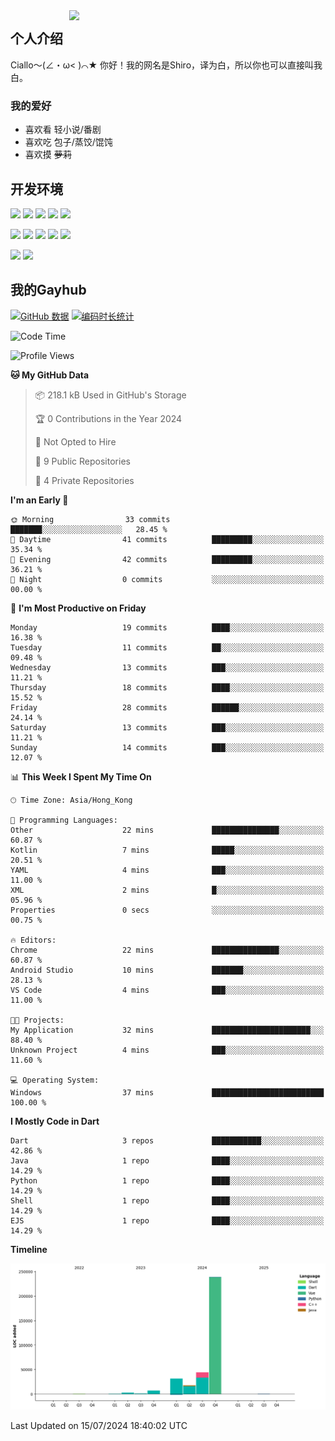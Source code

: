 <img align='right' src='https://img2.moeblog.vip/images/eCva.png' width='410px'>

## 个人介绍
Ciallo～(∠・ω< )⌒★ 你好！我的网名是Shiro，译为白，所以你也可以直接叫我白。

### 我的爱好

* 喜欢看 轻小说/番剧
* 喜欢吃 包子/蒸饺/馄饨
* 喜欢摸 ~~萝莉~~

## 开发环境
[![](https://img.shields.io/badge/Windows-11-blue?style=flat-square&logo=windows&logoColor=white)](https://www.microsoft.com/windows/get-windows-11)
[![](https://img.shields.io/badge/Macos-Sonoma-black?style=flat-square&logo=apple&logoColor=white)](https://www.apple.com/hk/en/macos/sonoma/)
[![](https://img.shields.io/badge/Debian-12-d0024d?style=flat-square&logo=debian&logoColor=white)](https://www.debian.org/)
[![](https://img.shields.io/badge/AlmaLinux-9-0f4266?style=flat-square&logo=almalinux&logoColor=white)](https://almalinux.org/)
[![](https://img.shields.io/badge/Windows%20Server-2012-blue?style=flat-square&logo=windows&logoColor=white)](https://www.microsoft.com/windows-server)

[![](https://img.shields.io/badge/Vivobook-PRO_16-f45a00?style=flat-square&logo=RepublicofGamers&logoColor=white)](https://www.asus.com.cn/laptops/for-creators/vivobook/vivobook-pro-16-oled-k6602/)
[![](https://img.shields.io/badge/Mac_Studio-M1_Max-black?style=flat-square&logo=apple&logoColor=white)](https://www.apple.com/hk/en/mac-studio/)
[![](https://img.shields.io/badge/Mi-MIX4-f45a00?style=flat-square&logo=xiaomi&logoColor=white)](https://www.mi.com/)
[![](https://img.shields.io/badge/SONY-WF1000XM4-f3c74a?style=flat-square)](https://www.sony.com.hk/zh/headphones/products/wf-1000xm4)
[![](https://img.shields.io/badge/Yubikey-5_NFC-9bc930?style=flat-square&logo=yubico&logoColor=9bc930)](https://www.yubico.com/hk/product/yubikey-5-nfc/)

[![](https://img.shields.io/badge/IDE-Visual_Studio_Code-blue?style=flat-square&logo=visual-studio-code&logoColor=white)](https://code.visualstudio.com/)
[![](https://img.shields.io/badge/IDE-JetBrains-black?style=flat-square&logo=jetbrains&logoColor=white)](https://code.visualstudio.com/)
## 我的Gayhub
[![GitHub 数据](https://github-readme-stats.vercel.app/api?username=verymoe)]()
[![编码时长统计](https://github-readme-stats.vercel.app/api/wakatime?username=shiro)]()

<!--START_SECTION:waka-->
![Code Time](http://img.shields.io/badge/Code%20Time-310%20hrs%2051%20mins-blue)

![Profile Views](http://img.shields.io/badge/Profile%20Views-0-blue)

**🐱 My GitHub Data** 

> 📦 218.1 kB Used in GitHub's Storage 
 > 
> 🏆 0 Contributions in the Year 2024
 > 
> 🚫 Not Opted to Hire
 > 
> 📜 9 Public Repositories 
 > 
> 🔑 4 Private Repositories 
 > 
**I'm an Early 🐤** 

```text
🌞 Morning                33 commits          ███████░░░░░░░░░░░░░░░░░░   28.45 % 
🌆 Daytime                41 commits          █████████░░░░░░░░░░░░░░░░   35.34 % 
🌃 Evening                42 commits          █████████░░░░░░░░░░░░░░░░   36.21 % 
🌙 Night                  0 commits           ░░░░░░░░░░░░░░░░░░░░░░░░░   00.00 % 
```
📅 **I'm Most Productive on Friday** 

```text
Monday                   19 commits          ████░░░░░░░░░░░░░░░░░░░░░   16.38 % 
Tuesday                  11 commits          ██░░░░░░░░░░░░░░░░░░░░░░░   09.48 % 
Wednesday                13 commits          ███░░░░░░░░░░░░░░░░░░░░░░   11.21 % 
Thursday                 18 commits          ████░░░░░░░░░░░░░░░░░░░░░   15.52 % 
Friday                   28 commits          ██████░░░░░░░░░░░░░░░░░░░   24.14 % 
Saturday                 13 commits          ███░░░░░░░░░░░░░░░░░░░░░░   11.21 % 
Sunday                   14 commits          ███░░░░░░░░░░░░░░░░░░░░░░   12.07 % 
```


📊 **This Week I Spent My Time On** 

```text
🕑︎ Time Zone: Asia/Hong_Kong

💬 Programming Languages: 
Other                    22 mins             ███████████████░░░░░░░░░░   60.87 % 
Kotlin                   7 mins              █████░░░░░░░░░░░░░░░░░░░░   20.51 % 
YAML                     4 mins              ███░░░░░░░░░░░░░░░░░░░░░░   11.00 % 
XML                      2 mins              █░░░░░░░░░░░░░░░░░░░░░░░░   05.96 % 
Properties               0 secs              ░░░░░░░░░░░░░░░░░░░░░░░░░   00.75 % 

🔥 Editors: 
Chrome                   22 mins             ███████████████░░░░░░░░░░   60.87 % 
Android Studio           10 mins             ███████░░░░░░░░░░░░░░░░░░   28.13 % 
VS Code                  4 mins              ███░░░░░░░░░░░░░░░░░░░░░░   11.00 % 

🐱‍💻 Projects: 
My Application           32 mins             ██████████████████████░░░   88.40 % 
Unknown Project          4 mins              ███░░░░░░░░░░░░░░░░░░░░░░   11.60 % 

💻 Operating System: 
Windows                  37 mins             █████████████████████████   100.00 % 
```

**I Mostly Code in Dart** 

```text
Dart                     3 repos             ███████████░░░░░░░░░░░░░░   42.86 % 
Java                     1 repo              ████░░░░░░░░░░░░░░░░░░░░░   14.29 % 
Python                   1 repo              ████░░░░░░░░░░░░░░░░░░░░░   14.29 % 
Shell                    1 repo              ████░░░░░░░░░░░░░░░░░░░░░   14.29 % 
EJS                      1 repo              ████░░░░░░░░░░░░░░░░░░░░░   14.29 % 
```



**Timeline**

![Lines of Code chart](https://raw.githubusercontent.com/verymoe/verymoe/main/assets/bar_graph.png)


 Last Updated on 15/07/2024 18:40:02 UTC
<!--END_SECTION:waka-->
